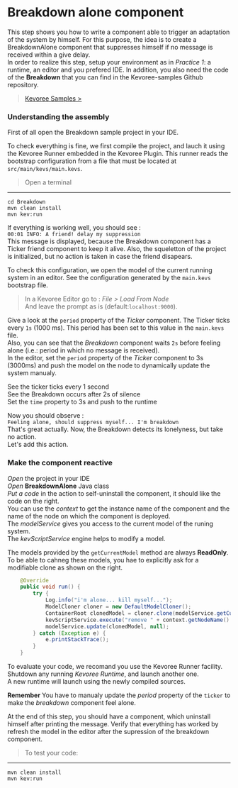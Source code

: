 # Breakdown alone component
This step shows you how to write a component able to trigger an adaptation of the system by himself. For this purpose, the idea is to create a BreakdownAlone component that suppresses himself if no message is received within a give delay.    
In order to realize this step, setup your environment as in *Practice 1*: a runtime, an editor and you prefered IDE. In addition, you also need the code of the **Breakdown** that you can  find in the Kevoree-samples Github repository.

> [Kevoree Samples >](https://github.com/kevoree/kevoree-samples)

### Understanding the assembly

First of all open the Breakdown sample project in your IDE.   

To check everything is fine, we first compile the project, and lauch it using the Kevoree Runner embedded in the Kevoree Plugin. This runner reads the bootstrap configuration from a file that must be located at `src/main/kevs/main.kevs`. 

>Open a terminal
***************
```
cd Breakdown
mvn clean install
mvn kev:run
```

If everything is working well, you should see :    
`00:01 INFO: A friend! delay my suppression`   
This message is displayed, because the Breakdown component has a Ticker friend component to keep it alive. Also, the squeletton of the project is initialized, but no action is taken in case the friend disapears.   

To check this configuration, we open the model of the current running system in an editor. 
See the configuration generated by the `main.kevs` bootstrap file.

> In a Kevoree Editor go to : *File > Load From Node*    
> And leave the prompt as is (default:`localhost:9000`).

Give a look at the `period` property of the *Ticker* component. The Ticker ticks every `1s` (1000 ms). This period has been set to this value in the `main.kevs` file.   
Also, you can see that the *Breakdown* component waits `2s` before feeling alone (i.e.: period in which no message is received).   
In the editor, set the `period` property of the *Ticker* component to 3s (3000ms) and push the model on the node to dynamically update the system manualy.

See the ticker ticks every 1 second    
See the Breakdown occurs after 2s of silence    
Set the `time` property to 3s and push to the runtime

Now you should observe :    
`Feeling alone, should suppress myself... I'm breakdown`   
That's great actually. Now, the Breakdown detects its lonelyness, but take no action.    
Let's add this action.

### Make the component reactive

*Open* the project in your IDE    
*Open* **BreakdownAlone** Java class    
*Put a code* in the action to self-uninstall the component, it should like the code on the right.     
You can use the *context* to get the instance name of the component and the name of the node on which the component is deployed.    
The *modelService* gives you access to the current model of the runing system.   
The *kevScriptService* engine helps to modify a model.    

<span class="warning-bloc"><span class="fa fa-exclamation-triangle fa-lg orange"></span> The models provided by the `getCurrentModel` method are always **ReadOnly**. To be able to cahneg these models, you hae to explicitly ask for a modifiable clone as shown on the right.</span>

```java
	@Override
    public void run() {
        try {
            Log.info("i'm alone... kill myself...");
            ModelCloner cloner = new DefaultModelCloner();
            ContainerRoot clonedModel = cloner.clone(modelService.getCurrentModel().getModel());
            kevScriptService.execute("remove " + context.getNodeName() + "." + context.getInstanceName(), clonedModel);
            modelService.update(clonedModel, null);
        } catch (Exception e) {
            e.printStackTrace();
        }
    }
```

To evaluate your code, we recomand you use the Kevoree Runner facility.   
Shutdown any running *Kevoree Runtime*, and launch another one.    
A new runtime will launch using the newly compiled sources.   

<span class="info-bloc"><span class="fa fa-lightbulb-o fa-lg blue"></span> **Remember** You have to manualy update the *period* property of the `ticker` to make the *breakdown* component feel alone.</span>    

At the end of this step, you should have a component, which uninstall himself after printing the message. Verify that everything has worked by refresh the model in the editor after the supression of the breakdown component.

> To test your code:
***************
```
mvn clean install
mvn kev:run
```